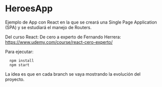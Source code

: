 # HeroesApp

Ejemplo de App con React en la que se creará una Single Page Application (SPA) y se estudiará el manejo de Routers.

Del curso React: De cero a experto de Fernando Herrera: https://www.udemy.com/course/react-cero-experto/

Para ejecutar:

```
  npm install
  npm start
```

La idea es que en cada branch se vaya mostrando la evolución del proyecto.

